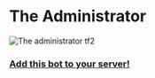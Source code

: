 # The Administrator

![The administrator tf2](https://images-wixmp-ed30a86b8c4ca887773594c2.wixmp.com/f/9e0b389d-292e-4160-a6d1-5bf7bcc3362c/d71l8mj-2acee779-30fb-4fa0-aaf9-1fcf01f8f258.png/v1/fill/w_755,h_1058,q_75,strp/tf2__the_administrator_by_forte_girl7-d71l8mj.png?token=eyJ0eXAiOiJKV1QiLCJhbGciOiJIUzI1NiJ9.eyJpc3MiOiJ1cm46YXBwOjdlMGQxODg5ODIyNjQzNzNhNWYwZDQxNWVhMGQyNmUwIiwic3ViIjoidXJuOmFwcDo3ZTBkMTg4OTgyMjY0MzczYTVmMGQ0MTVlYTBkMjZlMCIsImF1ZCI6WyJ1cm46c2VydmljZTppbWFnZS5vcGVyYXRpb25zIl0sIm9iaiI6W1t7InBhdGgiOiIvZi85ZTBiMzg5ZC0yOTJlLTQxNjAtYTZkMS01YmY3YmNjMzM2MmMvZDcxbDhtai0yYWNlZTc3OS0zMGZiLTRmYTAtYWFmOS0xZmNmMDFmOGYyNTgucG5nIiwid2lkdGgiOiI8PTc1NSIsImhlaWdodCI6Ijw9MTA1OCJ9XV19.aPCAvHdKk_CeWY7oKekNCCHatuj0O_9bq0aDTWtjgfg)

### [Add this bot to your server!](https://discord.com/api/oauth2/authorize?client_id=908110164828225536&permissions=0&scope=bot)